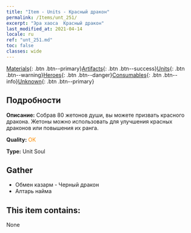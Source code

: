 ```yaml
---
title: "Item - Units - Красный дракон"
permalink: /Items/unt_251/
excerpt: "Эра хаоса  Красный дракон"
last_modified_at: 2021-04-14
locale: ru
ref: "unt_251.md"
toc: false
classes: wide
---
```

 [Materials](/ru/Items/){: .btn .btn--primary}[Artifacts](/ru/Items/Artifacts/){: .btn .btn--success}[Units](/ru/Items/Units/){: .btn .btn--warning}[Heroes](/ru/Items/Heroes/){: .btn .btn--danger}[Consumables](/ru/Items/Consumables/){: .btn .btn--info}[Unknown](/ru/Items/Unknown/){: .btn .btn--primary}

## Подробности
 **Описание:** Собрав 80 жетонов души, вы можете призвать красного дракона. Жетоны можно использовать для улучшения красных драконов или повышения их ранга.

 **Quality:** <span style="color: #FF8C00">OK</span>

 **Type:** Unit Soul

## Gather

*    Обмен казарм - Черный дракон 
*    Алтарь найма 

## This item contains:

  None

